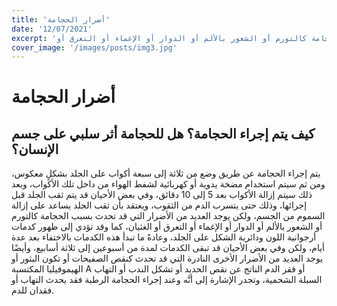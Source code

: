 ```yaml
---
title: 'أضرار الحجامة'
date: '12/07/2021'
excerpt: 'يوجد العديد من الأضرار التي قد تحدث بسبب الحجامة كالتورم أو الشعور بالألم أو الدوار أو الإغماء أو التعرق أو'
cover_image: '/images/posts/img3.jpg'
---
```


# أضرار الحجامة

## كيف يتم إجراء الحجامة؟ هل للحجامة أثر سلبي على جسم الإنسان؟

يتم إجراء الحجامة عن طريق وضع من ثلاثة إلى سبعة أكواب على الجلد بشكلٍ معكوس، ومن ثم سيتم استخدام مضخة يدوية أو كهربائية لشفط الهواء من داخل تلك الأكواب، وبعد ذلك سيتم إزالة الأكواب بعد 5 إلى 10 دقائق، وفي بعض الأحيان قد يتم ثقب الجلد قبل إجرائها، وذلك حتى يتسرب الدم من الثقوب، ويعتقد بأن ثقب الجلد يساعد على إزالة السموم من الجسم، ولكن يوجد العديد من الأضرار التي قد تحدث بسبب الحجامة كالتورم أو الشعور بالألم أو الدوار أو الإغماء أو التعرق أو الغثيان، كما وقد تؤدي إلى ظهور كدمات أرجوانية اللون ودائرية الشكل على الجلد، وعادةً ما تبدأ هذه الكدمات بالاختفاء بعد عدة أيام، ولكن وفي بعض الأحيان قد تبقى الكدمات لمدة من أسبوعين إلى ثلاثة أسابيع، وأيضًا يوجد العديد من الأضرار الأخرى النادرة التي قد تحدث كنقص الصفيحات أو تكون البثور أو الهيموفيليا المكتسبة A أو فقر الدم الناتج عن نقص الحديد أو تشكل الندب أو التهاب السبلة الشحمية، وتجدر الإشارة إلى أنَّه وعند إجراء الحجامة الرطبة فقد يحدث التهاب أو فقدان للدم.

